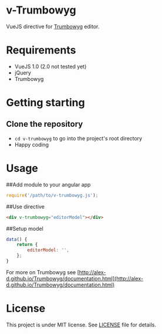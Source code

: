 v-Trumbowyg
============

VueJS directive for [Trumbowyg](http://alex-d.github.io/Trumbowyg/) editor.

# Requirements

- VueJS 1.0 (2.0 not tested yet)
- jQuery
- Trumbowyg

# Getting starting

## Clone the repository

- `cd v-trumbowyg` to go into the project's root directory
- Happy coding

# Usage

##Add module to your angular app

```javascript
require('/path/to/v-trumbowyg.js');
```

##Use directive

```html
<div v-trumbowyg="editorModel"></div>
```

##Setup model

```javascript
data() {
	return {
		editorModel: '',
	};
}
```

For more on Trumbowyg see [http://alex-d.github.io/Trumbowyg/documentation.html](http://alex-d.github.io/Trumbowyg/documentation.html)



# License

This project is under MIT license. See [LICENSE](LICENSE) file for details.